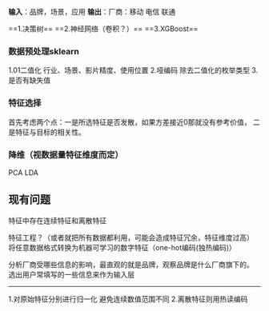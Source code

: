 
**输入**：品牌，场景，应用
**输出**：厂商：移动 电信 联通

==1.决策树==
==2.神经网络（卷积？）==
==3.XGBoost==

### 数据预处理sklearn
1.01二值化 行业、场景、影片精度、使用位置
2.哑编码 除去二值化的枚举类型
3.是否有缺失值

### 特征选择
首先考虑两个点：一是所选特征是否发散，如果方差接近0那就没有参考价值，
二是特征与目标的相关性。


### 降维（视数据量特征维度而定）
PCA
LDA

## 现有问题
特征中存在连续特征和离散特征


特征工程？（或者就把所有数据都利用，可能会造成特征冗余，特征维度过高）
将任意数据格式转换为机器可学习的数字特征（one-hot编码(独热编码)）

分析厂商受哪些信息的影响，最直观的就是品牌，观察品牌是什么厂商旗下的。
选出用户常填写的一些信息来作为输入层

***
1.对原始特征分别进行归一化 避免连续数值范围不同
2.离散特征则用热读编码
